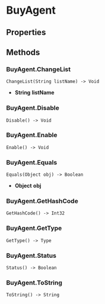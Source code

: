 # BuyAgent    

## Properties  
 
## Methods  
### BuyAgent.ChangeList
```
ChangeList(String listName) -> Void
```
- __String__ **listName**
### BuyAgent.Disable
```
Disable() -> Void
```
### BuyAgent.Enable
```
Enable() -> Void
```
### BuyAgent.Equals
```
Equals(Object obj) -> Boolean
```
- __Object__ **obj**
### BuyAgent.GetHashCode
```
GetHashCode() -> Int32
```
### BuyAgent.GetType
```
GetType() -> Type
```
### BuyAgent.Status
```
Status() -> Boolean
```
### BuyAgent.ToString
```
ToString() -> String
```